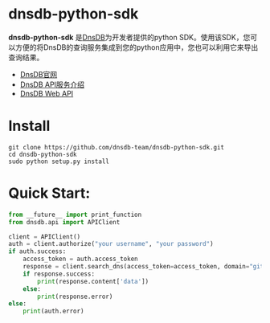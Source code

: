 # dnsdb-python-sdk

**dnsdb-python-sdk** 是[DnsDB](https://dnsdb.io)为开发者提供的python SDK。使用该SDK，您可以方便的将DnsDB的查询服务集成到您的python应用中，您也可以利用它来导出查询结果。


* [DnsDB官网](https://dnsdb.io)
* [DnsDB API服务介绍](https://dnsdb.io/apiservice)
* [DnsDB Web API](https://dnsdb.io/apidoc/)

# Install

```shell
git clone https://github.com/dnsdb-team/dnsdb-python-sdk.git
cd dnsdb-python-sdk
sudo python setup.py install
```

# Quick Start:

```python
from __future__ import print_function
from dnsdb.api import APIClient

client = APIClient()
auth = client.authorize("your username", "your password")
if auth.success:
    access_token = auth.access_token
    response = client.search_dns(access_token=access_token, domain="github.com")
    if response.success:
        print(response.content['data'])
    else:
        print(response.error)
else:
    print(auth.error)
```